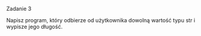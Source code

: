 Zadanie 3

Napisz program, który odbierze od użytkownika dowolną wartość typu str i wypisze jego długość.

